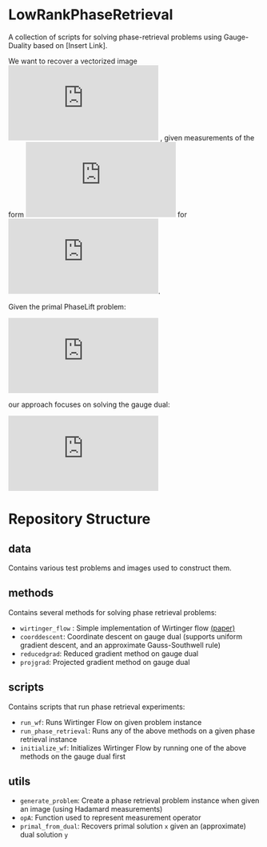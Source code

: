 # LowRankPhaseRetrieval

A collection of scripts for solving phase-retrieval problems using Gauge-Duality based on [Insert Link].

We want to recover a vectorized image ![equation](https://latex.codecogs.com/gif.latex?x%20%5Cin%20%5Cmathbb%7BR%7D%5En)
, given measurements of the form ![equation](https://latex.codecogs.com/gif.latex?b_i%20%3D%20%7Ca_i%5ET%20x%7C%5E2) for ![equation](https://latex.codecogs.com/gif.latex?i%3D1%2C%5Cdots%2Cm).

Given the primal PhaseLift problem:

![equation](https://latex.codecogs.com/gif.latex?%5Cmin_%7BX%20%5Cin%20%5Cmathbb%7BR%7D%5E%7Bn%5Ctimes%20n%7D%7D%20%5Cmbox%7Btr%7D%28X%29%20%5Censpace%5Cmbox%7Bsubject%20to%7D%5Censpace%20a_i%20X%20a_i%20%3D%20b_i)

our approach focuses on solving the gauge dual:

![equation](https://latex.codecogs.com/gif.latex?%5Cmin_%7By%20%5Cin%20%5Cmathbb%7BR%7D%5Em%7D%20%5Clambda_%7B%5Cmax%7D%5Cleft%28%5Csum_%7Bi%3D1%7D%5Em%20y_i%20a_i%20a_i%5ET%20%5Cright%29%20%5Censpace%5Cmbox%7Bsubject%20to%7D%5Censpace%20b%5ET%20y%20%3D%201)

# Repository Structure

## data

Contains various test problems and images used to construct them.

## methods

Contains several methods for solving phase retrieval problems:
- ```wirtinger_flow``` : Simple implementation of Wirtinger flow [(paper)](https://arxiv.org/abs/1407.1065)
- ```coorddescent```: Coordinate descent on gauge dual (supports uniform gradient descent, and an approximate Gauss-Southwell rule)
- ```reducedgrad```: Reduced gradient method on gauge dual
- ```projgrad```: Projected gradient method on gauge dual

## scripts

Contains scripts that run phase retrieval experiments:
- ```run_wf```: Runs Wirtinger Flow on given problem instance
- ```run_phase_retrieval```: Runs any of the above methods on a given phase retrieval instance
- ```initialize_wf```: Initializes Wirtinger Flow by running one of the above methods on the gauge dual first

## utils
- ```generate_problem```: Create a phase retrieval problem instance when given an image (using Hadamard measurements)
- ```opA```: Function used to represent measurement operator
- ```primal_from_dual```: Recovers primal solution ```x``` given an (approximate) dual solution ```y```
